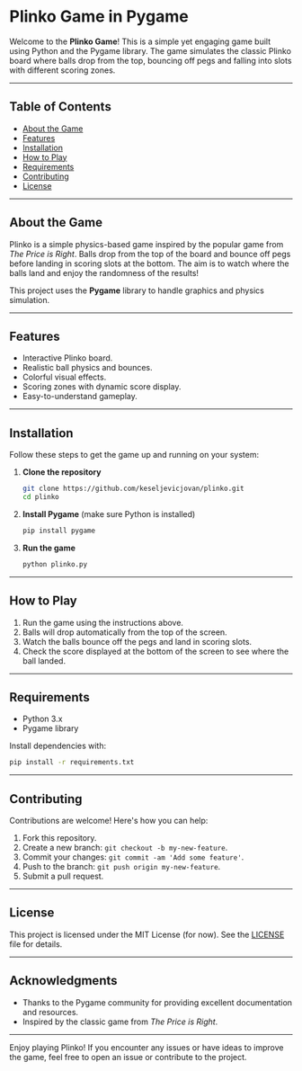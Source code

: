 # Plinko Game in Pygame

Welcome to the **Plinko Game**! This is a simple yet engaging game built using Python and the Pygame library. The game simulates the classic Plinko board where balls drop from the top, bouncing off pegs and falling into slots with different scoring zones.

---

## Table of Contents
- [About the Game](#about-the-game)
- [Features](#features)
- [Installation](#installation)
- [How to Play](#how-to-play)
- [Requirements](#requirements)
- [Contributing](#contributing)
- [License](#license)

---

## About the Game
Plinko is a simple physics-based game inspired by the popular game from *The Price is Right*. Balls drop from the top of the board and bounce off pegs before landing in scoring slots at the bottom. The aim is to watch where the balls land and enjoy the randomness of the results!

This project uses the **Pygame** library to handle graphics and physics simulation.

---

## Features
- Interactive Plinko board.
- Realistic ball physics and bounces.
- Colorful visual effects.
- Scoring zones with dynamic score display.
- Easy-to-understand gameplay.

---

## Installation
Follow these steps to get the game up and running on your system:

1. **Clone the repository**
   ```bash
   git clone https://github.com/keseljevicjovan/plinko.git
   cd plinko
   ```

2. **Install Pygame** (make sure Python is installed)
   ```bash
   pip install pygame
   ```

3. **Run the game**
   ```bash
   python plinko.py
   ```

---

## How to Play
1. Run the game using the instructions above.
2. Balls will drop automatically from the top of the screen.
3. Watch the balls bounce off the pegs and land in scoring slots.
4. Check the score displayed at the bottom of the screen to see where the ball landed.

---

## Requirements
- Python 3.x
- Pygame library

Install dependencies with:
```bash
pip install -r requirements.txt
```

---

## Contributing
Contributions are welcome! Here's how you can help:
1. Fork this repository.
2. Create a new branch: `git checkout -b my-new-feature`.
3. Commit your changes: `git commit -am 'Add some feature'`.
4. Push to the branch: `git push origin my-new-feature`.
5. Submit a pull request.

---

## License
This project is licensed under the MIT License (for now). See the [LICENSE](LICENSE) file for details.

---

## Acknowledgments
- Thanks to the Pygame community for providing excellent documentation and resources.
- Inspired by the classic game from *The Price is Right*.

---

Enjoy playing Plinko! If you encounter any issues or have ideas to improve the game, feel free to open an issue or contribute to the project.
